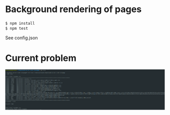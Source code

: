 # Background rendering of pages 

```
$ npm install
$ npm test
```

See config.json

# Current problem
![Problem](problem.png "Problem")